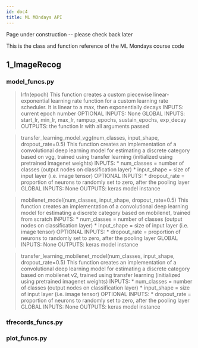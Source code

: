 ```yaml
---
id: doc4
title: ML MOndays API
---
```


Page under construction -- please check back later

This is the class and function reference of the ML Mondays course code

## 1_ImageRecog

### model_funcs.py

> lrfn(epoch)
This function creates a custom piecewise linear-exponential learning rate function
for a custom learning rate scheduler. It is linear to a max, then exponentially decays
INPUTS: current epoch number
OPTIONAL INPUTS: None
GLOBAL INPUTS: start_lr, min_lr, max_lr, rampup_epochs, sustain_epochs, exp_decay
OUTPUTS:  the function lr with all arguments passed

> transfer_learning_model_vgg(num_classes, input_shape, dropout_rate=0.5)
This function creates an implementation of a convolutional deep learning model for estimating
a discrete category based on vgg, trained using transfer learning
(initialized using pretrained imagenet weights)
INPUTS:
    * num_classes = number of classes (output nodes on classification layer)
    * input_shape = size of input layer (i.e. image tensor)
OPTIONAL INPUTS:
    * dropout_rate = proportion of neurons to randomly set to zero, after the pooling layer
GLOBAL INPUTS: None
OUTPUTS: keras model instance


> mobilenet_model(num_classes, input_shape, dropout_rate=0.5)
This function creates an implementation of a convolutional deep learning model for estimating
a discrete category based on mobilenet, trained from scratch
INPUTS:
    * num_classes = number of classes (output nodes on classification layer)
    * input_shape = size of input layer (i.e. image tensor)
OPTIONAL INPUTS:
    * dropout_rate = proportion of neurons to randomly set to zero, after the pooling layer
GLOBAL INPUTS: None
OUTPUTS: keras model instance


> transfer_learning_mobilenet_model(num_classes, input_shape, dropout_rate=0.5)
This function creates an implementation of a convolutional deep learning model for estimating
a discrete category based on mobilenet v2, trained using transfer learning
(initialized using pretrained imagenet weights)
INPUTS:
    * num_classes = number of classes (output nodes on classification layer)
    * input_shape = size of input layer (i.e. image tensor)
OPTIONAL INPUTS:
    * dropout_rate = proportion of neurons to randomly set to zero, after the pooling layer
GLOBAL INPUTS: None
OUTPUTS: keras model instance


### tfrecords_funcs.py


### plot_funcs.py

